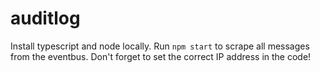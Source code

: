 # auditlog
Install typescript and node locally.
Run `npm start` to scrape all messages from the eventbus.
Don't forget to set the correct IP address in the code!